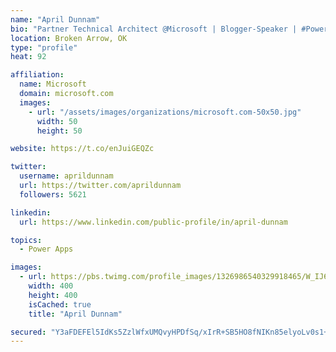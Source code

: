 ```yaml
---
name: "April Dunnam"
bio: "Partner Technical Architect @Microsoft | Blogger-Speaker | #PowerApps, #PowerAutomate, #Office365, #SharePoint | #WIT | #Karaoke Queen"
location: Broken Arrow, OK
type: "profile"
heat: 92

affiliation:
  name: Microsoft
  domain: microsoft.com
  images:
    - url: "/assets/images/organizations/microsoft.com-50x50.jpg"
      width: 50
      height: 50

website: https://t.co/enJuiGEQZc

twitter:
  username: aprildunnam
  url: https://twitter.com/aprildunnam
  followers: 5621

linkedin:
  url: https://www.linkedin.com/public-profile/in/april-dunnam

topics:
  - Power Apps

images:
  - url: https://pbs.twimg.com/profile_images/1326986540329918465/W_IJ6Ih2_400x400.jpg
    width: 400
    height: 400
    isCached: true
    title: "April Dunnam"

secured: "Y3aFDEFEl5IdKs5ZzlWfxUMQvyHPDfSq/xIrR+SB5HO8fNIKn85elyoLv0s1+t4YgeZjvGdU9w2jKT0rXoIEHyWL9im/Grs+kPpNStfMYWyaGDUCDTJE7Icouv6I49jFz15PR6DHFxGHnRJ9d8j23pAx0aaNvyWq9oeWVJ68MHs3+AKBaJ0th+wQQo3DpopHxlbxWYA3ZdNSHqHQ5vmRCVhucdPDotovYhd/43PwuI8n9tSoYLYnujQ00IQiQzc3jmIGltmphx8vICu9S05ueM+MhUwRTEWCBCOSboPf58DJiJivxwj+n1GRcIMJMxEamrUUwbHwkGWLY2uds63yyiMGMcZ7D3euDGUigo0Oy0vyXb+UNqu/wRfzkTen8op3sixvVcrI7k1R0crmSctahmDvjFyyUvJqFZs7Q9QAkf0=;MnJ+uu6p8IlIJIMWA/19Pg=="
---
```


